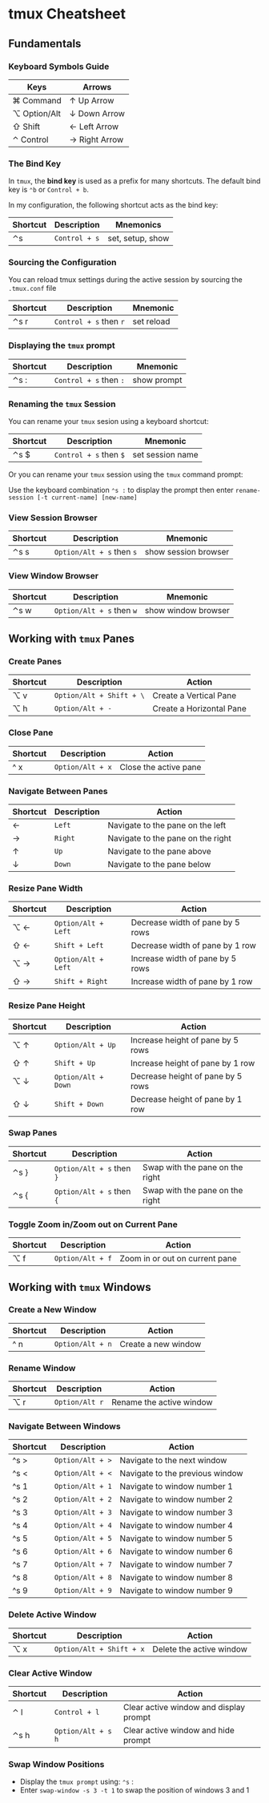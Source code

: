 # tmux Cheatsheet

## Fundamentals

### Keyboard Symbols Guide

| Keys         | Arrows        |
|--------------|---------------|
| ⌘ Command    | ↑ Up Arrow    |
| ⌥ Option/Alt | ↓ Down Arrow  |
| ⇧ Shift      | ← Left Arrow  |
| ⌃ Control    | → Right Arrow |

### The Bind Key

In `tmux`, the **bind key** is used as a prefix for many shortcuts. The default bind key is `⌃b` or `Control + b`. 

In my configuration, the following shortcut acts as the bind key:

| Shortcut | Description   | Mnemonics        |
|----------|---------------|------------------|
| ⌃s       | `Control + s` | set, setup, show |

### Sourcing the Configuration

You can reload tmux settings during the active session by sourcing the `.tmux.conf` file

| Shortcut | Description            | Mnemonic   |
|----------|------------------------|------------|
| ⌃s r     | `Control + s` then `r` | set reload |


### Displaying the `tmux` prompt

| Shortcut | Description            | Mnemonic    |
|----------|------------------------|-------------|
| ⌃s :     | `Control + s` then `:` | show prompt |

### Renaming the `tmux` Session

You can rename your `tmux` sesion using a keyboard shortcut:

| Shortcut | Description            | Mnemonic         |
|----------|------------------------|------------------|
| ⌃s $     | `Control + s` then `$` | set session name |

Or you can rename your `tmux` session using the `tmux` command prompt:

Use the keyboard combination `⌃s :` to display the prompt then enter `rename-session [-t current-name] [new-name]`

### View Session Browser

| Shortcut | Description               | Mnemonic             |
|----------|---------------------------|----------------------|
| ⌃s s     | `Option/Alt + s` then `s` | show session browser |

### View Window Browser

| Shortcut | Description               | Mnemonic            |
|----------|---------------------------|---------------------|
| ⌃s w     | `Option/Alt + s` then `w` | show window browser |

## Working with `tmux` Panes

### Create Panes

| Shortcut | Description               | Action                            |
|----------|---------------------------|-----------------------------------|
| ⌥  v     | `Option/Alt + Shift + \`  | Create a Vertical Pane            |
| ⌥  h     | `Option/Alt + -`          | Create a Horizontal Pane          |

### Close Pane

| Shortcut | Description               | Action                            |
|----------|---------------------------|-----------------------------------|
| ^ x     | `Option/Alt + x`          | Close the active pane             |

### Navigate Between Panes

| Shortcut | Description               | Action                            |
|----------|---------------------------|-----------------------------------|
| ←        | `Left`                    | Navigate to the pane on the left  |
| →        | `Right`                   | Navigate to the pane on the right |
| ↑        | `Up`                      | Navigate to the pane above        |
| ↓        | `Down`                    | Navigate to the pane below        |

### Resize Pane Width

| Shortcut | Description          | Action                            |
|----------|----------------------|-----------------------------------|
| ⌥  ←     | `Option/Alt + Left`  | Decrease width of pane by 5 rows  |
| ⇧ ←      | `Shift + Left`       | Decrease width of pane by 1 row   |
| ⌥  →     | `Option/Alt + Left`  | Increase width of pane by 5 rows  |
| ⇧ →      | `Shift + Right`      | Increase width of pane by 1 row   |

### Resize Pane Height

| Shortcut | Description         | Action                            |
|----------|---------------------|-----------------------------------|
| ⌥  ↑     | `Option/Alt + Up`   | Increase height of pane by 5 rows |
| ⇧ ↑      | `Shift + Up`        | Increase height of pane by 1 row  |
| ⌥  ↓     | `Option/Alt + Down` | Decrease height of pane by 5 rows |
| ⇧ ↓      | `Shift + Down`      | Decrease height of pane by 1 row  |

### Swap Panes

| Shortcut | Description               | Action                          |
|----------|---------------------------|---------------------------------|
| ⌃s }     | `Option/Alt + s` then `}` | Swap with the pane on the right |
| ⌃s {     | `Option/Alt + s` then `{` | Swap with the pane on the right |

### Toggle Zoom in/Zoom out on Current Pane

| Shortcut | Description         | Action                            |
|----------|---------------------|-----------------------------------|
| ⌥  f     | `Option/Alt + f`    | Zoom in or out on current pane    |

## Working with `tmux` Windows

### Create a New Window

| Shortcut | Description      | Action                        |
|----------|------------------|-------------------------------|
| ^ n      | `Option/Alt + n` | Create a new window           |

### Rename Window

| Shortcut | Description              | Action                   |
|----------|--------------------------|--------------------------|
| ⌥  r     | `Option/Alt r`           | Rename the active window |

### Navigate Between Windows

| Shortcut | Description      | Action                          |
|----------|------------------|---------------------------------|
| ^s >     | `Option/Alt + >` | Navigate to the next window     |
| ^s <     | `Option/Alt + <` | Navigate to the previous window |
| ^s 1     | `Option/Alt + 1` | Navigate to window number 1     |
| ^s 2     | `Option/Alt + 2` | Navigate to window number 2     |
| ^s 3     | `Option/Alt + 3` | Navigate to window number 3     |
| ^s 4     | `Option/Alt + 4` | Navigate to window number 4     |
| ^s 5     | `Option/Alt + 5` | Navigate to window number 5     |
| ^s 6     | `Option/Alt + 6` | Navigate to window number 6     |
| ^s 7     | `Option/Alt + 7` | Navigate to window number 7     |
| ^s 8     | `Option/Alt + 8` | Navigate to window number 8     |
| ^s 9     | `Option/Alt + 9` | Navigate to window number 9     |

### Delete Active Window

| Shortcut | Description              | Action                   |
|----------|--------------------------|--------------------------|
| ⌥  x    | `Option/Alt + Shift + x` | Delete the active window |

### Clear Active Window

| Shortcut | Description          | Action                                 |
|----------|----------------------|----------------------------------------|
| ⌃ l      | `Control + l`        | Clear active window and display prompt |
| ⌃s h     | `Option/Alt + s` `h` | Clear active window and hide prompt    |

### Swap Window Positions

* Display the `tmux prompt` using: `⌃s` : 
* Enter `swap-window -s 3 -t 1` to swap the position of windows 3 and 1
